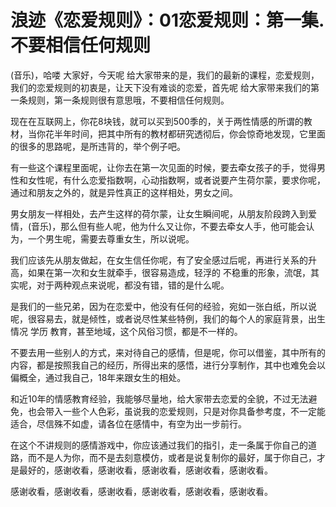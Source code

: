 # 浪迹《恋爱规则》：01恋爱规则：第一集.不要相信任何规则

(音乐)，哈喽 大家好，今天呢 给大家带来的是，我们的最新的课程，恋爱规则，我们的恋爱规则的初衷是，让天下没有难谈的恋爱，首先呢 给大家带来我们的第一条规则，第一条规则很有意思哦，不要相信任何规则。

现在在互联网上，你花8块钱，就可以买到500季的，关于两性情感的所谓的教材，当你花半年时间，把其中所有的教材都研究透彻后，你会惊奇地发现，它里面的很多的思路呢，是所违背的，举个例子吧。

有一些这个课程里面呢，让你去在第一次见面的时候，要去牵女孩子的手，觉得男性和女性呢，有什么恋爱指数啊，心动指数啊，或者说要产生荷尔蒙，要求你呢，通过和朋友之外的，就是异性真正的这样相处，男女之间。

男女朋友一样相处，去产生这样的荷尔蒙，让女生瞬间呢，从朋友阶段跨入到爱情，(音乐)，那么但有些人呢，他为什么又让你，不要去牵女人手，他可能会认为，一个男生呢，需要去尊重女生，所以说呢。

我们应该先从朋友做起，在女生信任你呢，有了安全感过后呢，再进行关系的升高，如果在第一次和女生就牵手，很容易造成，轻浮的 不稳重的形象，流氓，其实呢，对于两种观点来说呢，都没有错，错的是什么呢。

是我们的一些兄弟，因为在恋爱中，他没有任何的经验，宛如一张白纸，所以说呢，很容易去，就是倾性，或者说尽性某些特例，我们的每个人的家庭背景，出生情况 学历 教育，甚至地域，这个风俗习惯，都是不一样的。

不要去用一些别人的方式，来对待自己的感情，但是呢，你可以借鉴，其中所有的内容，都是按照我自己的经历，所得出来的感悟，进行分享制作，其中也难免会以偏概全，通过我自己，18年来跟女生的相处。

和近10年的情感教育经验，我能够尽量地，给大家带去恋爱的全貌，不过无法避免，也会带入一些个人色彩，虽说我的恋爱规则，只是对你具备参考度，不一定能适合，尽信殊不如虚，请各位在感情中，有空为出一步前行。

在这个不讲规则的感情游戏中，你应该通过我们的指引，走一条属于你自己的道路，而不是人为你，而不是去刻意模仿，或者是说复制你的最好，属于你自己，才是最好的，感谢收看，感谢收看，感谢收看，感谢收看，感谢收看。

感谢收看，感谢收看，感谢收看，感谢收看，感谢收看，感谢收看。